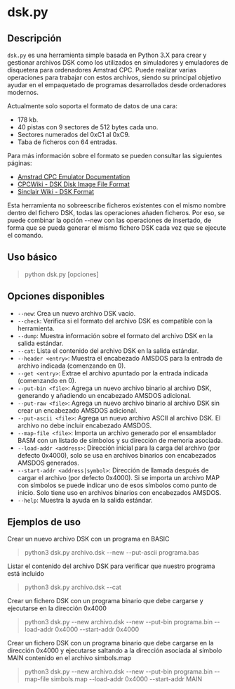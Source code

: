 # dsk.py

## Descripción
`dsk.py` es una herramienta simple basada en Python 3.X para crear y gestionar archivos DSK como los utilizados en simuladores y emuladores de disquetera para ordenadores Amstrad CPC. Puede realizar varias operaciones para trabajar con estos archivos, siendo su principal objetivo ayudar en el empaquetado de programas desarrollados desde ordenadores modernos.

Actualmente solo soporta el formato de datos de una cara:
 * 178 kb.
 * 40 pistas con 9 sectores de 512 bytes cada uno.
 * Sectores numerados del 0xC1 al 0xC9.
 * Taba de ficheros con 64 entradas.
 
Para más información sobre el formato se pueden consultar las siguientes páginas:
- [Amstrad CPC Emulator Documentation](http://www.benchmarko.de/cpcemu/cpcdoc/chapter/cpcdoc7_e.html#I_FILE_STRUCTURE)
- [CPCWiki - DSK Disk Image File Format](https://www.cpcwiki.eu/index.php/Format:DSK_disk_image_file_format)
- [Sinclair Wiki - DSK Format](https://sinclair.wiki.zxnet.co.uk/wiki/DSK_format)

Esta herramienta no sobreescribe ficheros existentes con el mismo nombre dentro del fichero DSK, todas las operaciones añaden ficheros. Por eso, se puede combinar la opción --new con las operaciones de insertado, de forma que se pueda generar el mismo fichero DSK cada vez que se ejecute el comando. 

## Uso básico

> python dsk.py <dskfile> [opciones]

## Opciones disponibles

- `--new`: Crea un nuevo archivo DSK vacío.
- `--check`: Verifica si el formato del archivo DSK es compatible con la herramienta.
- `--dump`: Muestra información sobre el formato del archivo DSK en la salida estándar.
- `--cat`: Lista el contenido del archivo DSK en la salida estándar.
- `--header <entry>`: Muestra el encabezado AMSDOS para la entrada de archivo indicada (comenzando en 0).
- `--get <entry>`: Extrae el archivo apuntado por la entrada indicada (comenzando en 0).
- `--put-bin <file>`: Agrega un nuevo archivo binario al archivo DSK, generando y añadiendo un encabezado AMSDOS adicional.
- `--put-raw <file>`: Agrega un nuevo archivo binario al archivo DSK sin crear un encabezado AMSDOS adicional.
- `--put-ascii <file>`: Agrega un nuevo archivo ASCII al archivo DSK. El archivo no debe incluir encabezado AMSDOS.
- `--map-file <file>`: Importa un archivo generado por el ensamblador BASM con un listado de símbolos y su dirección de memoria asociada.
- `--load-addr <address>`: Dirección inicial para la carga del archivo (por defecto 0x4000), solo se usa en archivos binarios con encabezados AMSDOS generados.
- `--start-addr <address|symbol>`: Dirección de llamada después de cargar el archivo (por defecto 0x4000). Si se importa un archivo MAP con símbolos se puede indicar uno de esos símbolos como punto de inicio. Solo tiene uso en archivos binarios con encabezados AMSDOS.
- `--help`: Muestra la ayuda en la salida estándar.

## Ejemplos de uso

Crear un nuevo archivo DSK con un programa en BASIC

> python3 dsk.py archivo.dsk --new --put-ascii programa.bas

Listar el contenido del archivo DSK para verificar que nuestro programa está incluido

> python3 dsk.py archivo.dsk --cat

Crear un fichero DSK con un programa binario que debe cargarse y ejecutarse en la dirección 0x4000

> python3 dsk.py --new archivo.dsk --new --put-bin programa.bin --load-addr 0x4000 --start-addr 0x4000

Crear un fichero DSK con un programa binario que debe cargarse en la dirección 0x4000 y ejecutarse saltando a la dirección asociada al símbolo MAIN contenido en el archivo simbols.map

> python3 dsk.py --new archivo.dsk --new --put-bin programa.bin --map-file simbols.map --load-addr 0x4000 --start-addr MAIN
